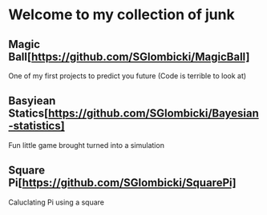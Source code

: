 # Welcome to my collection of junk

## Magic Ball[https://github.com/SGlombicki/MagicBall]
One of my first projects to predict you future (Code is terrible to look at)

## Basyiean Statics[https://github.com/SGlombicki/Bayesian-statistics]
Fun little game brought turned into a simulation

## Square Pi[https://github.com/SGlombicki/SquarePi]
Caluclating Pi using a square
